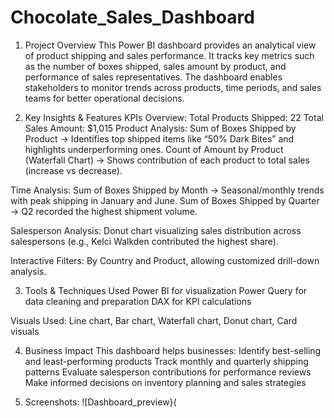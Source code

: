 # Chocolate_Sales_Dashboard
1. Project Overview
This Power BI dashboard provides an analytical view of product shipping and sales performance. It tracks key metrics such as the number of boxes shipped, sales amount by product, and performance of sales representatives. The dashboard enables stakeholders to monitor trends across products, time periods, and sales teams for better operational decisions.

2. Key Insights & Features
KPIs Overview:
  Total Products Shipped: 22
  Total Sales Amount: $1,015
  Product Analysis:
  Sum of Boxes Shipped by Product → Identifies top shipped items like “50% Dark Bites” and highlights underperforming ones.
  Count of Amount by Product (Waterfall Chart) → Shows contribution of each product to total sales (increase vs decrease).
  
  Time Analysis:
  Sum of Boxes Shipped by Month → Seasonal/monthly trends with peak shipping in January and June.
  Sum of Boxes Shipped by Quarter → Q2 recorded the highest shipment volume.
  
  Salesperson Analysis:
  Donut chart visualizing sales distribution across salespersons (e.g., Kelci Walkden contributed the highest share).

  Interactive Filters:
  By Country and Product, allowing customized drill-down analysis.

3. Tools & Techniques Used
Power BI for visualization
Power Query for data cleaning and preparation
DAX for KPI calculations

Visuals Used: Line chart, Bar chart, Waterfall chart, Donut chart, Card visuals

4. Business Impact
This dashboard helps businesses:
Identify best-selling and least-performing products
Track monthly and quarterly shipping patterns
Evaluate salesperson contributions for performance reviews
Make informed decisions on inventory planning and sales strategies

5. Screenshots:
![Dashboard_preview}(
